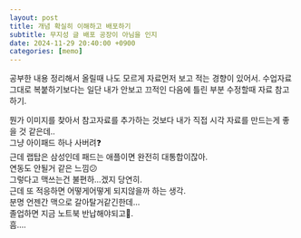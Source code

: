 ```yaml
---
layout: post
title: 개념 확실히 이해하고 배포하기
subtitle: 무지성 글 배포 공장이 아님을 인지
date: 2024-11-29 20:40:00 +0900
categories: [memo]
---
```


공부한 내용 정리해서 올릴때 나도 모르게 자료먼저 보고 적는 경향이 있어서.
수업자료 그대로 복붙하기보다는 일단 내가 안보고 끄적인 다음에 틀린 부분 수정할때 자료 참고하기.  


뭔가 이미지를 찾아서 참고자료를 추가하는 것보다 내가 직접 시각 자료를 만드는게 좋을 것 같은데..  
그냥 아이패드 하나 사버려❓  
근데 랩탑은 삼성인데 패드는 애플이면 완전히 대통합이잖아.  
연동도 안될거 같은 느낌😕  
그렇다고 맥쓰는건 불편하...겠지 당연히.   
근데 또 적응하면 어떻게어떻게 되지않을까 하는 생각.  
분명 언젠간 맥으로 갈아탈거같긴한데...  
졸업하면 지금 노트북 반납해야되고💩.  
흠....
